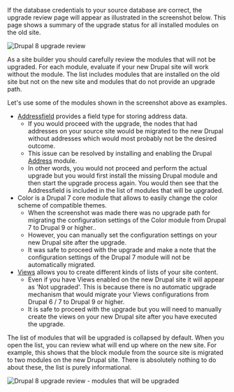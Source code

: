 If the database credentials to your source database are correct, the upgrade review page will appear as illustrated in the screenshot below. This page shows a summary of the upgrade status for all installed modules on the old site.

![Drupal 8 upgrade review](https://www.drupal.org/files/d8-upgrade-status-review-2.PNG)  

As a site builder you should carefully review the modules that will not be upgraded. For each module, evaluate if your new Drupal site will work without the module. The list includes modules that are installed on the old site but not on the new site and modules that do not provide an upgrade path.

Let's use some of the modules shown in the screenshot above as examples. 

* [Addressfield](https://www.drupal.org/project/addressfield) provides a field type for storing address data.  
   * If you would proceed with the upgrade, the nodes that had addresses on your source site would be migrated to the new Drupal without addresses which would most probably not be the desired outcome.  
   * This issue can be resolved by installing and enabling the Drupal [Address](https://www.drupal.org/project/address) module.  
   * In other words, you would not proceed and perform the actual upgrade but you would first install the missing Drupal module and then start the upgrade process again. You would then see that the Addressfield is included in the list of modules that will be upgraded.
* Color is a Drupal 7 core module that allows to easily change the color scheme of compatible themes.  
   * When the screenshot was made there was no upgrade path for migrating the configuration settings of the Color module from Drupal 7 to Drupal 9 or higher..  
   * However, you can manually set the configuration settings on your new Drupal site after the upgrade.  
   * It was safe to proceed with the upgrade and make a note that the configuration settings of the Drupal 7 module will not be automatically migrated.
* [Views](https://www.drupal.org/project/views) allows you to create different kinds of lists of your site content.  
   * Even if you have Views enabled on the new Drupal site it will appear as 'Not upgraded'. This is because there is no automatic upgrade mechanism that would migrate your Views configurations from Drupal 6 / 7 to Drupal 9 or higher.  
   * It is safe to proceed with the upgrade but you will need to manually create the views on your new Drupal site after you have executed the upgrade.

The list of modules that will be upgraded is collapsed by default. When you open the list, you can review what will end up where on the new site. For example, this shows that the block module from the source site is migrated to two modules on the new Drupal site. There is absolutely nothing to do about these, the list is purely informational.

![Drupal 8 upgrade review - modules that will be upgraded](https://www.drupal.org/files/d8-upgrade-module-status-review-2.PNG)